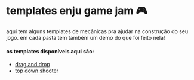 # templates enju game jam 🎮

aqui tem alguns templates de mecânicas pra ajudar na construção do seu jogo.
em cada pasta tem também um demo do que foi feito nela!

#### os templates disponíveis aqui são:
- [drag and drop](https://github.com/jacqueline-alves/jam-templates/tree/main/drag-and-drop)
- [top down shooter](https://github.com/jacqueline-alves/jam-templates/tree/main/top-down-shooter)

